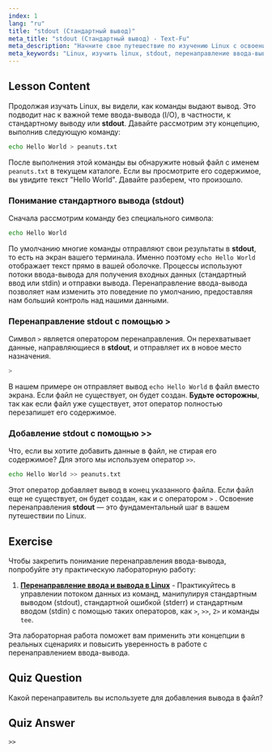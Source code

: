 ```yaml
---
index: 1
lang: "ru"
title: "stdout (Стандартный вывод)"
meta_title: "stdout (Стандартный вывод) - Text-Fu"
meta_description: "Начните свое путешествие по изучению Linux с освоения стандартного вывода (stdout) и перенаправления ввода-вывода. Этот урок охватывает, как перенаправлять вывод команд в файлы с помощью операторов > и >>, что является фундаментальным навыком для любого пользователя Linux."
meta_keywords: "Linux, изучить linux, stdout, перенаправление ввода-вывода, стандартный вывод, перенаправить вывод, bash, shell-скрипты, команды Linux, учебник Linux"
---
```


## Lesson Content

Продолжая изучать Linux, вы видели, как команды выдают вывод. Это подводит нас к важной теме ввода-вывода (I/O), в частности, к стандартному выводу или **stdout**. Давайте рассмотрим эту концепцию, выполнив следующую команду:

```bash
echo Hello World > peanuts.txt
```

После выполнения этой команды вы обнаружите новый файл с именем `peanuts.txt` в текущем каталоге. Если вы просмотрите его содержимое, вы увидите текст "Hello World". Давайте разберем, что произошло.

### Понимание стандартного вывода (stdout)

Сначала рассмотрим команду без специального символа:

```bash
echo Hello World
```

По умолчанию многие команды отправляют свои результаты в **stdout**, то есть на экран вашего терминала. Именно поэтому `echo Hello World` отображает текст прямо в вашей оболочке. Процессы используют потоки ввода-вывода для получения входных данных (стандартный ввод или stdin) и отправки вывода. Перенаправление ввода-вывода позволяет нам изменить это поведение по умолчанию, предоставляя нам больший контроль над нашими данными.

### Перенаправление stdout с помощью >

Символ `>` является оператором перенаправления. Он перехватывает данные, направляющиеся в **stdout**, и отправляет их в новое место назначения.

```bash
>
```

В нашем примере он отправляет вывод `echo Hello World` в файл вместо экрана. Если файл не существует, он будет создан. **Будьте осторожны**, так как если файл уже существует, этот оператор полностью перезапишет его содержимое.

### Добавление stdout с помощью >>

Что, если вы хотите добавить данные в файл, не стирая его содержимое? Для этого мы используем оператор `>>`.

```bash
echo Hello World >> peanuts.txt
```

Этот оператор добавляет вывод в конец указанного файла. Если файл еще не существует, он будет создан, как и с оператором `>` . Освоение перенаправления **stdout** — это фундаментальный шаг в вашем путешествии по Linux.

## Exercise

Чтобы закрепить понимание перенаправления ввода-вывода, попробуйте эту практическую лабораторную работу:

1. **[Перенаправление ввода и вывода в Linux](https://labex.io/ru/labs/comptia-redirecting-input-and-output-in-linux-590840)** - Практикуйтесь в управлении потоком данных из команд, манипулируя стандартным выводом (stdout), стандартной ошибкой (stderr) и стандартным вводом (stdin) с помощью таких операторов, как `>`, `>>`, `2>` и команды `tee`.

Эта лабораторная работа поможет вам применить эти концепции в реальных сценариях и повысить уверенность в работе с перенаправлением ввода-вывода.

## Quiz Question

Какой перенаправитель вы используете для добавления вывода в файл?

## Quiz Answer

`>>`
